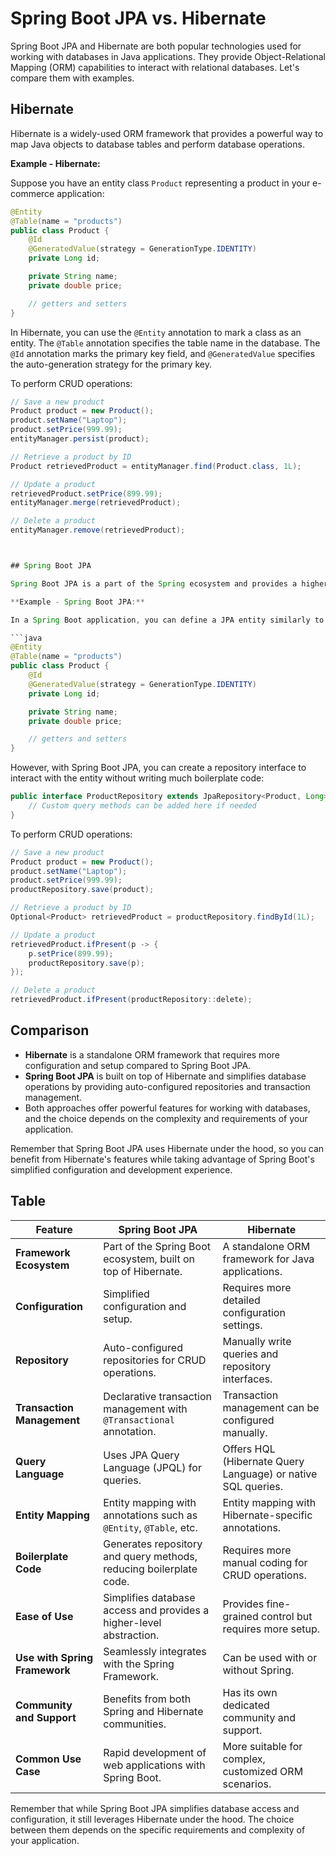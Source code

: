 # Spring Boot JPA vs. Hibernate

Spring Boot JPA and Hibernate are both popular technologies used for working with databases in Java applications. They provide Object-Relational Mapping (ORM) capabilities to interact with relational databases. Let's compare them with examples.

## Hibernate

Hibernate is a widely-used ORM framework that provides a powerful way to map Java objects to database tables and perform database operations.

**Example - Hibernate:**

Suppose you have an entity class `Product` representing a product in your e-commerce application:

```java
@Entity
@Table(name = "products")
public class Product {
    @Id
    @GeneratedValue(strategy = GenerationType.IDENTITY)
    private Long id;

    private String name;
    private double price;

    // getters and setters
}
```

In Hibernate, you can use the `@Entity` annotation to mark a class as an entity. The `@Table` annotation specifies the table name in the database. The `@Id` annotation marks the primary key field, and `@GeneratedValue` specifies the auto-generation strategy for the primary key.

To perform CRUD operations:

````java
// Save a new product
Product product = new Product();
product.setName("Laptop");
product.setPrice(999.99);
entityManager.persist(product);

// Retrieve a product by ID
Product retrievedProduct = entityManager.find(Product.class, 1L);

// Update a product
retrievedProduct.setPrice(899.99);
entityManager.merge(retrievedProduct);

// Delete a product
entityManager.remove(retrievedProduct);



## Spring Boot JPA

Spring Boot JPA is a part of the Spring ecosystem and provides a higher-level abstraction over Hibernate. It simplifies database access by offering features like automatic repository creation and declarative transaction management.

**Example - Spring Boot JPA:**

In a Spring Boot application, you can define a JPA entity similarly to Hibernate:

```java
@Entity
@Table(name = "products")
public class Product {
    @Id
    @GeneratedValue(strategy = GenerationType.IDENTITY)
    private Long id;

    private String name;
    private double price;

    // getters and setters
}
````

However, with Spring Boot JPA, you can create a repository interface to interact with the entity without writing much boilerplate code:

```java
public interface ProductRepository extends JpaRepository<Product, Long> {
    // Custom query methods can be added here if needed
}
```

To perform CRUD operations:

```java
// Save a new product
Product product = new Product();
product.setName("Laptop");
product.setPrice(999.99);
productRepository.save(product);

// Retrieve a product by ID
Optional<Product> retrievedProduct = productRepository.findById(1L);

// Update a product
retrievedProduct.ifPresent(p -> {
    p.setPrice(899.99);
    productRepository.save(p);
});

// Delete a product
retrievedProduct.ifPresent(productRepository::delete);
```

## Comparison

- **Hibernate** is a standalone ORM framework that requires more configuration and setup compared to Spring Boot JPA.
- **Spring Boot JPA** is built on top of Hibernate and simplifies database operations by providing auto-configured repositories and transaction management.
- Both approaches offer powerful features for working with databases, and the choice depends on the complexity and requirements of your application.

Remember that Spring Boot JPA uses Hibernate under the hood, so you can benefit from Hibernate's features while taking advantage of Spring Boot's simplified configuration and development experience.

## Table

| Feature                       | Spring Boot JPA                                                      | Hibernate                                                    |
| ----------------------------- | -------------------------------------------------------------------- | ------------------------------------------------------------ |
| **Framework Ecosystem**       | Part of the Spring Boot ecosystem, built on top of Hibernate.        | A standalone ORM framework for Java applications.            |
| **Configuration**             | Simplified configuration and setup.                                  | Requires more detailed configuration settings.               |
| **Repository**                | Auto-configured repositories for CRUD operations.                    | Manually write queries and repository interfaces.            |
| **Transaction Management**    | Declarative transaction management with `@Transactional` annotation. | Transaction management can be configured manually.           |
| **Query Language**            | Uses JPA Query Language (JPQL) for queries.                          | Offers HQL (Hibernate Query Language) or native SQL queries. |
| **Entity Mapping**            | Entity mapping with annotations such as `@Entity`, `@Table`, etc.    | Entity mapping with Hibernate-specific annotations.          |
| **Boilerplate Code**          | Generates repository and query methods, reducing boilerplate code.   | Requires more manual coding for CRUD operations.             |
| **Ease of Use**               | Simplifies database access and provides a higher-level abstraction.  | Provides fine-grained control but requires more setup.       |
| **Use with Spring Framework** | Seamlessly integrates with the Spring Framework.                     | Can be used with or without Spring.                          |
| **Community and Support**     | Benefits from both Spring and Hibernate communities.                 | Has its own dedicated community and support.                 |
| **Common Use Case**           | Rapid development of web applications with Spring Boot.              | More suitable for complex, customized ORM scenarios.         |

Remember that while Spring Boot JPA simplifies database access and configuration, it still leverages Hibernate under the hood. The choice between them depends on the specific requirements and complexity of your application.
